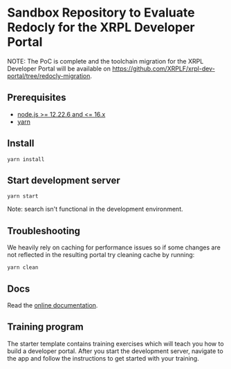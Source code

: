 # Sandbox Repository to Evaluate Redocly for the XRPL Developer Portal

NOTE: The PoC is complete and the toolchain migration for the XRPL Developer Portal will be available on https://github.com/XRPLF/xrpl-dev-portal/tree/redocly-migration.

## Prerequisites

- [node.js >= 12.22.6 and <= 16.x](https://nodejs.org/en/)
- [yarn](https://yarnpkg.com/en/)

## Install

    yarn install

## Start development server

    yarn start

Note: search isn't functional in the development environment.

## Troubleshooting

We heavily rely on caching for performance issues so if some changes are not reflected in the resulting portal try cleaning cache by running:

    yarn clean

## Docs

Read the [online documentation](https://redoc.ly/docs/developer-portal/introduction/).

## Training program

The starter template contains training exercises which will teach you how to build a developer portal.
After you start the development server, navigate to the app and follow the instructions to get started with your training.
